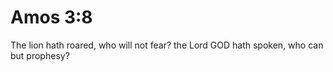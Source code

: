 # Amos 3:8

The lion hath roared, who will not fear? the Lord GOD hath spoken, who can but prophesy?